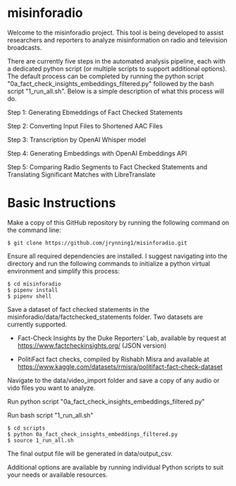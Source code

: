 # misinforadio

Welcome to the misinforadio project. This tool is being developed to assist researchers and reporters to analyze misinformation on radio and television broadcasts.

There are currently five steps in the automated analysis pipeline, each with a dedicated python script (or multiple scripts to support additional options). The default process can be completed by running the python script "0a_fact_check_insights_embeddings_filtered.py" followed by the bash script "1_run_all.sh". Below is a simple description of what this process will do.

Step 1: Generating Ebmeddings of Fact Checked Statements

Step 2: Converting Input Files to Shortened AAC Files

Step 3: Transcription by OpenAI Whisper model

Step 4: Generating Embeddings with OpenAI Embeddings API

Step 5: Comparing Radio Segments to Fact Checked Statements and Translating Significant Matches with LibreTranslate


# Basic Instructions

Make a copy of this GitHub repository by running the following command on the command line:

```
$ git clone https://github.com/jrynning1/misinforadio.git
```

Ensure all required dependencies are installed. I suggest navigating into the directory and run the following commands to initialize a python virtual environment and simplify this process:

```
$ cd misinforadio
$ pipenv install
$ pipenv shell
```

Save a dataset of fact checked statements in the misinforadio/data/factchecked_statements folder. Two datasets are currently supported.

- Fact-Check Insights by the Duke Reporters' Lab, available by request at https://www.factcheckinsights.org/ (JSON version)

- PolitiFact fact checks, compiled by Rishabh Misra and available at https://www.kaggle.com/datasets/rmisra/politifact-fact-check-dataset

Navigate to the data/video_import folder and save a copy of any audio or vido files you want to analyze.

Run python script "0a_fact_check_insights_embeddings_filtered.py"

Run bash script "1_run_all.sh"

```
$ cd scripts
$ python 0a_fact_check_insights_embeddings_filtered.py
$ source 1_run_all.sh
```

The final output file will be generated in data/output_csv.

Additional options are available by running individual Python scripts to suit your needs or available resources.
